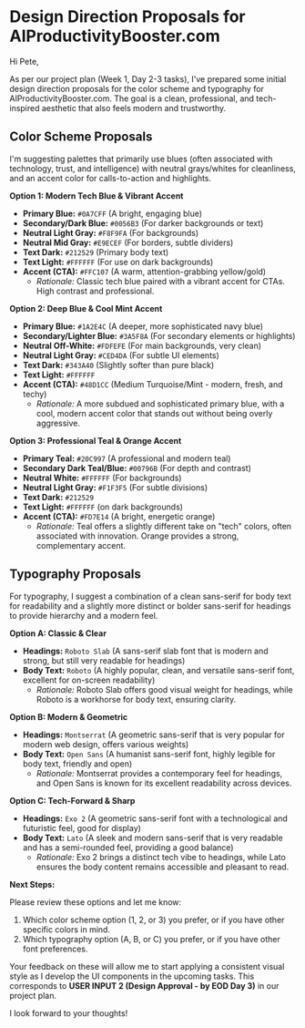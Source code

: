 # Design Direction Proposals for AIProductivityBooster.com

Hi Pete,

As per our project plan (Week 1, Day 2-3 tasks), I've prepared some initial design direction proposals for the color scheme and typography for AIProductivityBooster.com. The goal is a clean, professional, and tech-inspired aesthetic that also feels modern and trustworthy.

## Color Scheme Proposals

I'm suggesting palettes that primarily use blues (often associated with technology, trust, and intelligence) with neutral grays/whites for cleanliness, and an accent color for calls-to-action and highlights.

**Option 1: Modern Tech Blue & Vibrant Accent**
*   **Primary Blue:** `#0A7CFF` (A bright, engaging blue)
*   **Secondary/Dark Blue:** `#0056B3` (For darker backgrounds or text)
*   **Neutral Light Gray:** `#F8F9FA` (For backgrounds)
*   **Neutral Mid Gray:** `#E9ECEF` (For borders, subtle dividers)
*   **Text Dark:** `#212529` (Primary body text)
*   **Text Light:** `#FFFFFF` (For use on dark backgrounds)
*   **Accent (CTA):** `#FFC107` (A warm, attention-grabbing yellow/gold)
    *   *Rationale:* Classic tech blue paired with a vibrant accent for CTAs. High contrast and professional.

**Option 2: Deep Blue & Cool Mint Accent**
*   **Primary Blue:** `#1A2E4C` (A deeper, more sophisticated navy blue)
*   **Secondary/Lighter Blue:** `#3A5F8A` (For secondary elements or highlights)
*   **Neutral Off-White:** `#FDFEFE` (For main backgrounds, very clean)
*   **Neutral Light Gray:** `#CED4DA` (For subtle UI elements)
*   **Text Dark:** `#343A40` (Slightly softer than pure black)
*   **Text Light:** `#FFFFFF`
*   **Accent (CTA):** `#48D1CC` (Medium Turquoise/Mint - modern, fresh, and techy)
    *   *Rationale:* A more subdued and sophisticated primary blue, with a cool, modern accent color that stands out without being overly aggressive.

**Option 3: Professional Teal & Orange Accent**
*   **Primary Teal:** `#20C997` (A professional and modern teal)
*   **Secondary Dark Teal/Blue:** `#00796B` (For depth and contrast)
*   **Neutral White:** `#FFFFFF` (For backgrounds)
*   **Neutral Light Gray:** `#F1F3F5` (For subtle divisions)
*   **Text Dark:** `#212529`
*   **Text Light:** `#FFFFFF` (on dark backgrounds)
*   **Accent (CTA):** `#FD7E14` (A bright, energetic orange)
    *   *Rationale:* Teal offers a slightly different take on "tech" colors, often associated with innovation. Orange provides a strong, complementary accent.

## Typography Proposals

For typography, I suggest a combination of a clean sans-serif for body text for readability and a slightly more distinct or bolder sans-serif for headings to provide hierarchy and a modern feel.

**Option A: Classic & Clear**
*   **Headings:** `Roboto Slab` (A sans-serif slab font that is modern and strong, but still very readable for headings)
*   **Body Text:** `Roboto` (A highly popular, clean, and versatile sans-serif font, excellent for on-screen readability)
    *   *Rationale:* Roboto Slab offers good visual weight for headings, while Roboto is a workhorse for body text, ensuring clarity.

**Option B: Modern & Geometric**
*   **Headings:** `Montserrat` (A geometric sans-serif that is very popular for modern web design, offers various weights)
*   **Body Text:** `Open Sans` (A humanist sans-serif font, highly legible for body text, friendly and open)
    *   *Rationale:* Montserrat provides a contemporary feel for headings, and Open Sans is known for its excellent readability across devices.

**Option C: Tech-Forward & Sharp**
*   **Headings:** `Exo 2` (A geometric sans-serif font with a technological and futuristic feel, good for display)
*   **Body Text:** `Lato` (A sleek and modern sans-serif that is very readable and has a semi-rounded feel, providing a good balance)
    *   *Rationale:* Exo 2 brings a distinct tech vibe to headings, while Lato ensures the body content remains accessible and pleasant to read.

**Next Steps:**

Please review these options and let me know:
1.  Which color scheme option (1, 2, or 3) you prefer, or if you have other specific colors in mind.
2.  Which typography option (A, B, or C) you prefer, or if you have other font preferences.

Your feedback on these will allow me to start applying a consistent visual style as I develop the UI components in the upcoming tasks. This corresponds to **USER INPUT 2 (Design Approval - by EOD Day 3)** in our project plan.

I look forward to your thoughts!
